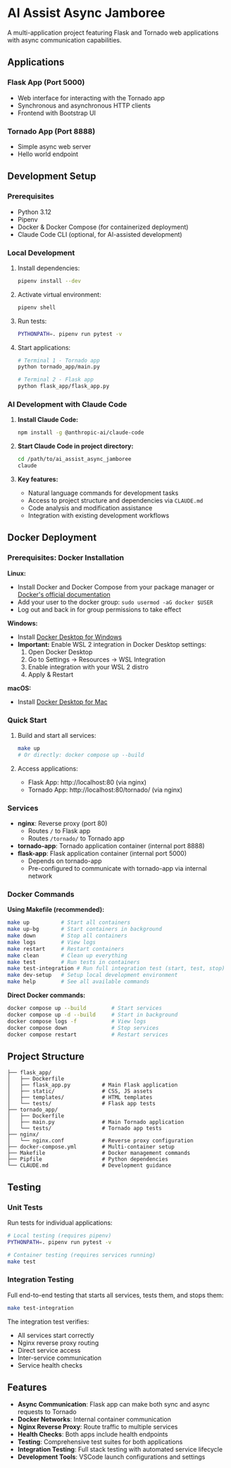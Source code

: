 # AI Assist Async Jamboree

A multi-application project featuring Flask and Tornado web applications with async communication capabilities.

## Applications

### Flask App (Port 5000)
- Web interface for interacting with the Tornado app
- Synchronous and asynchronous HTTP clients
- Frontend with Bootstrap UI

### Tornado App (Port 8888)
- Simple async web server
- Hello world endpoint

## Development Setup

### Prerequisites
- Python 3.12
- Pipenv
- Docker & Docker Compose (for containerized deployment)
- Claude Code CLI (optional, for AI-assisted development)

### Local Development

1. Install dependencies:
   ```bash
   pipenv install --dev
   ```

2. Activate virtual environment:
   ```bash
   pipenv shell
   ```

3. Run tests:
   ```bash
   PYTHONPATH=. pipenv run pytest -v
   ```

4. Start applications:
   ```bash
   # Terminal 1 - Tornado app
   python tornado_app/main.py
   
   # Terminal 2 - Flask app  
   python flask_app/flask_app.py
   ```

### AI Development with Claude Code

1. **Install Claude Code:**
   ```bash
   npm install -g @anthropic-ai/claude-code
   ```

2. **Start Claude Code in project directory:**
   ```bash
   cd /path/to/ai_assist_async_jamboree
   claude
   ```

3. **Key features:**
   - Natural language commands for development tasks
   - Access to project structure and dependencies via `CLAUDE.md`
   - Code analysis and modification assistance
   - Integration with existing development workflows

## Docker Deployment

### Prerequisites: Docker Installation

**Linux:**
- Install Docker and Docker Compose from your package manager or [Docker's official documentation](https://docs.docker.com/engine/install/)
- Add your user to the docker group: `sudo usermod -aG docker $USER`
- Log out and back in for group permissions to take effect

**Windows:**
- Install [Docker Desktop for Windows](https://docs.docker.com/desktop/install/windows-install/)
- **Important:** Enable WSL 2 integration in Docker Desktop settings:
  1. Open Docker Desktop
  2. Go to Settings → Resources → WSL Integration
  3. Enable integration with your WSL 2 distro
  4. Apply & Restart

**macOS:**
- Install [Docker Desktop for Mac](https://docs.docker.com/desktop/install/mac-install/)

### Quick Start

1. Build and start all services:
   ```bash
   make up
   # Or directly: docker compose up --build
   ```

2. Access applications:
   - Flask App: http://localhost:80 (via nginx)
   - Tornado App: http://localhost:80/tornado/ (via nginx)

### Services

- **nginx**: Reverse proxy (port 80)
  - Routes `/` to Flask app
  - Routes `/tornado/` to Tornado app
- **tornado-app**: Tornado application container (internal port 8888)
- **flask-app**: Flask application container (internal port 5000)
  - Depends on tornado-app
  - Pre-configured to communicate with tornado-app via internal network

### Docker Commands

**Using Makefile (recommended):**
```bash
make up          # Start all containers
make up-bg       # Start containers in background
make down        # Stop all containers
make logs        # View logs
make restart     # Restart containers
make clean       # Clean up everything
make test        # Run tests in containers
make test-integration # Run full integration test (start, test, stop)
make dev-setup   # Setup local development environment
make help        # See all available commands
```

**Direct Docker commands:**
```bash
docker compose up --build        # Start services
docker compose up -d --build     # Start in background
docker compose logs -f           # View logs
docker compose down              # Stop services
docker compose restart           # Restart services
```

## Project Structure

```
├── flask_app/
│   ├── Dockerfile
│   ├── flask_app.py          # Main Flask application
│   ├── static/               # CSS, JS assets
│   ├── templates/            # HTML templates
│   └── tests/                # Flask app tests
├── tornado_app/
│   ├── Dockerfile
│   ├── main.py               # Main Tornado application
│   └── tests/                # Tornado app tests
├── nginx/
│   └── nginx.conf            # Reverse proxy configuration
├── docker-compose.yml        # Multi-container setup
├── Makefile                  # Docker management commands
├── Pipfile                   # Python dependencies
└── CLAUDE.md                 # Development guidance
```

## Testing

### Unit Tests
Run tests for individual applications:
```bash
# Local testing (requires pipenv)
PYTHONPATH=. pipenv run pytest -v

# Container testing (requires services running)
make test
```

### Integration Testing
Full end-to-end testing that starts all services, tests them, and stops them:
```bash
make test-integration
```

The integration test verifies:
- All services start correctly
- Nginx reverse proxy routing
- Direct service access
- Inter-service communication
- Service health checks

## Features

- **Async Communication**: Flask app can make both sync and async requests to Tornado
- **Docker Networks**: Internal container communication
- **Nginx Reverse Proxy**: Route traffic to multiple services
- **Health Checks**: Both apps include health endpoints
- **Testing**: Comprehensive test suites for both applications
- **Integration Testing**: Full stack testing with automated service lifecycle
- **Development Tools**: VSCode launch configurations and settings